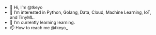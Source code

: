 - 👋 Hi, I’m @tkeyo
- 👀 I’m interested in Python, Golang, Data, Cloud, Machine Learning, IoT, and TinyML.
- 🌱 I’m currently learning learning.
- 📫 How to reach me @tkeyo_

<!---
tkeyo/tkeyo is a ✨ special ✨ repository because its `README.md` (this file) appears on your GitHub profile.
You can click the Preview link to take a look at your changes.
--->
